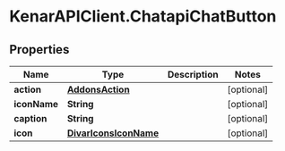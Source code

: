 # KenarAPIClient.ChatapiChatButton

## Properties

Name | Type | Description | Notes
------------ | ------------- | ------------- | -------------
**action** | [**AddonsAction**](AddonsAction.md) |  | [optional] 
**iconName** | **String** |  | [optional] 
**caption** | **String** |  | [optional] 
**icon** | [**DivarIconsIconName**](DivarIconsIconName.md) |  | [optional] 


